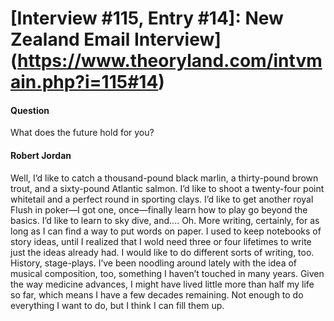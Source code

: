 # [Interview #115, Entry #14]: New Zealand Email Interview](https://www.theoryland.com/intvmain.php?i=115#14)

#### Question

What does the future hold for you?

#### Robert Jordan

Well, I’d like to catch a thousand-pound black marlin, a thirty-pound brown trout, and a sixty-pound Atlantic salmon. I’d like to shoot a twenty-four point whitetail and a perfect round in sporting clays. I’d like to get another royal Flush in poker—I got one, once—finally learn how to play go beyond the basics. I’d like to learn to sky dive, and.... Oh. More writing, certainly, for as long as I can find a way to put words on paper. I used to keep notebooks of story ideas, until I realized that I wold need three or four lifetimes to write just the ideas already had. I would like to do different sorts of writing, too. History, stage-plays. I’ve been noodling around lately with the idea of musical composition, too, something I haven’t touched in many years. Given the way medicine advances, I might have lived little more than half my life so far, which means I have a few decades remaining. Not enough to do everything I want to do, but I think I can fill them up.

